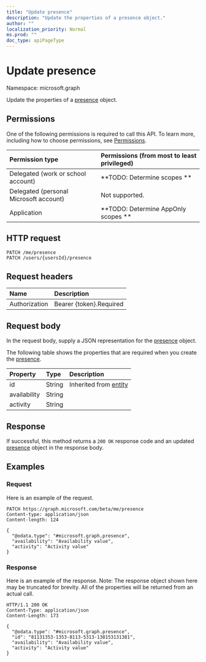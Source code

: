 ```yaml
---
title: "Update presence"
description: "Update the properties of a presence object."
author: ""
localization_priority: Normal
ms.prod: ""
doc_type: apiPageType
---
```


# Update presence

Namespace: microsoft.graph

Update the properties of a [presence](../resources/presence.md) object.

## Permissions
One of the following permissions is required to call this API. To learn more, including how to choose permissions, see [Permissions](/concepts/permissions-reference.md).

|Permission type|Permissions (from most to least privileged)|
|:---|:---|
|Delegated (work or school account)|**TODO: Determine scopes **|
|Delegated (personal Microsoft account)|Not supported.|
|Application|**TODO: Determine AppOnly scopes **|

## HTTP request
<!-- {
  "blockType": "ignored"
}
-->
``` http
PATCH /me/presence
PATCH /users/{usersId}/presence
```

## Request headers
|Name|Description|
|:---|:---|
|Authorization|Bearer {token}.Required|

## Request body
In the request body, supply a JSON representation for the [presence](../resources/presence.md) object.

The following table shows the properties that are required when you create the [presence](../resources/presence.md).

|Property|Type|Description|
|:---|:---|:---|
|id|String| Inherited from [entity](../resources/entity.md)|
|availability|String||
|activity|String||



## Response
If successful, this method returns a `200 OK` response code and an updated [presence](../resources/presence.md) object in the response body.

## Examples

### Request
Here is an example of the request.
<!-- {
  "blockType": "request",
  "name": "update_presence"
}
-->
``` http
PATCH https://graph.microsoft.com/beta/me/presence
Content-type: application/json
Content-length: 124

{
  "@odata.type": "#microsoft.graph.presence",
  "availability": "Availability value",
  "activity": "Activity value"
}
```

### Response
Here is an example of the response. Note: The response object shown here may be truncated for brevity. All of the properties will be returned from an actual call.
<!-- {
  "blockType": "response",
  "truncated": true
}
-->
``` http
HTTP/1.1 200 OK
Content-Type: application/json
Content-Length: 173

{
  "@odata.type": "#microsoft.graph.presence",
  "id": "81131353-1353-8113-5313-138153131381",
  "availability": "Availability value",
  "activity": "Activity value"
}
```

